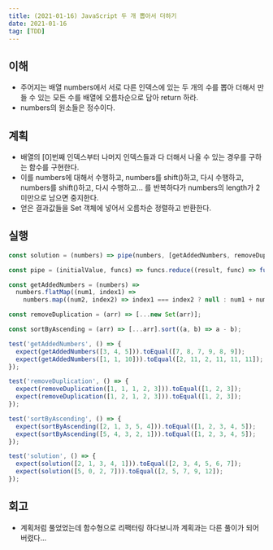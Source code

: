 ```yaml
---
title: (2021-01-16) JavaScript 두 개 뽑아서 더하기
date: 2021-01-16
tag: [TDD]
---
```


## 이해

- 주어지는 배열 numbers에서 서로 다른 인덱스에 있는 두 개의 수를 뽑아 더해서 만들 수 있는 모든 수를 배열에 오름차순으로 담아 return 하라.
- numbers의 원소들은 정수이다.

## 계획

- 배열의 [0]번째 인덱스부터 나머지 인덱스들과 다 더해서 나올 수 있는 경우를 구하는 함수를 구현한다.
- 이를 numbers에 대해서 수행하고, numbers를 shift()하고, 다시 수행하고, numbers를 shift()하고, 다시 수행하고... 를 반복하다가 numbers의 length가 2 미만으로 남으면 중지한다.
- 얻은 결과값들을 Set 객체에 넣어서 오름차순 정렬하고 반환한다.

## 실행

```js
const solution = (numbers) => pipe(numbers, [getAddedNumbers, removeDuplication, sortByAscending]);

const pipe = (initialValue, funcs) => funcs.reduce((result, func) => func(result), initialValue);

const getAddedNumbers = (numbers) =>
  numbers.flatMap((num1, index1) =>
    numbers.map((num2, index2) => index1 === index2 ? null : num1 + num2).filter(v => v));

const removeDuplication = (arr) => [...new Set(arr)];

const sortByAscending = (arr) => [...arr].sort((a, b) => a - b);

test('getAddedNumbers', () => {
  expect(getAddedNumbers([3, 4, 5])).toEqual([7, 8, 7, 9, 8, 9]);
  expect(getAddedNumbers([1, 1, 10])).toEqual([2, 11, 2, 11, 11, 11]);
});

test('removeDuplication', () => {
  expect(removeDuplication([1, 1, 1, 2, 3])).toEqual([1, 2, 3]);
  expect(removeDuplication([1, 2, 1, 2, 3])).toEqual([1, 2, 3]);
});

test('sortByAscending', () => {
  expect(sortByAscending([2, 1, 3, 5, 4])).toEqual([1, 2, 3, 4, 5]);
  expect(sortByAscending([5, 4, 3, 2, 1])).toEqual([1, 2, 3, 4, 5]);
});

test('solution', () => {
  expect(solution([2, 1, 3, 4, 1])).toEqual([2, 3, 4, 5, 6, 7]);
  expect(solution([5, 0, 2, 7])).toEqual([2, 5, 7, 9, 12]);
});
```

## 회고

- 계획처럼 풀었었는데 함수형으로 리팩터링 하다보니까 계획과는 다른 풀이가 되어버렸다...
